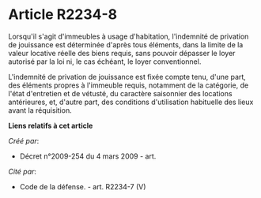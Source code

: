 # Article R2234-8

Lorsqu'il s'agit d'immeubles à usage d'habitation, l'indemnité de privation de jouissance est déterminée d'après tous
éléments, dans la limite de la valeur locative réelle des biens requis, sans pouvoir dépasser le loyer autorisé par la loi
ni, le cas échéant, le loyer conventionnel.

L'indemnité de privation de jouissance est fixée compte tenu, d'une part, des éléments propres à l'immeuble requis, notamment
de la catégorie, de l'état d'entretien et de vétusté, du caractère saisonnier des locations antérieures, et, d'autre part,
des conditions d'utilisation habituelle des lieux avant la réquisition.

**Liens relatifs à cet article**

_Créé par_:

  - Décret n°2009-254 du 4 mars 2009 - art.

_Cité par_:

  - Code de la défense. - art. R2234-7 (V)
